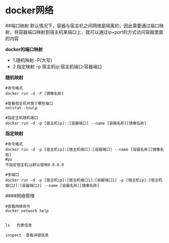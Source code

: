 # docker网络

##端口映射
默认情况下，容器与宿主机之间网络是隔离的，因此需要通过端口映射，将容器端口映射到宿主机某端口上，就可以通过ip+port的方式访问容器里面的内容

**docker的端口映射**

- 1.随机映射 -P(大写)
- 2.指定映射 -p 宿主机ip:宿主机端口:容器端口
 
**随机映射**

```
#命令格式
docker run -d -P [镜像名称]

#查看宿主机开放了哪些端口
netstat -tnulp

#指定主机随机端口
docker run -d -p [宿主机ip]::[容器端口] --name [容器名称][镜像名称]
```

**指定映射**

```
#命令格式
docker run -d -p [宿主机ip]:[宿主机端口]:[容器端口] --name [容器名称][镜像名称]
#ps
不指定宿主机ip默认使用0.0.0.0

#多端口
docker run -d -p [宿主机ip]:[宿主机端口1]:[容器端口1] -p [宿主机ip]:[宿主机端口2]:[容器端口2] --name [容器名称][镜像名称]
```

####网络管理

```
#查看网络命令
docker network help


ls   列表信息

inspect  查看详细信息      


```

